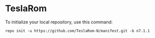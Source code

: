TeslaRom
========

To initialize your local repository, use this command:

	repo init -u https://github.com/TeslaRom-N/manifest.git -b n7.1.1
